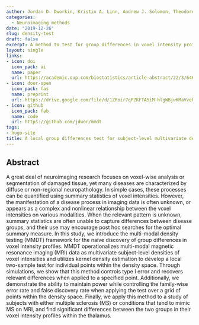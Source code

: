 ```yaml
---
author: Jordan D. Dworkin, Kristin A. Linn, Andrew J. Solomon, Theodore D. Satterthwaite, Armin Raznahan, Rohit Bakshi & Russell T. Shinohara
categories:
  - Neuroimaging methods
date: "2019-12-26"
slug: density-test
draft: false
excerpt: A method to test for group differences in voxel intensity profiles using multivariate densities. Reveals thalamic differences across MS subtypes.<br><span style="font-size:.9em">{*Biostatistics*, 2019}</span>
layout: single
links:
- icon: doi
  icon_pack: ai
  name: paper
  url: https://academic.oup.com/biostatistics/article-abstract/22/3/646/5687017
- icon: door-open
  icon_pack: fas
  name: preprint
  url: https://drive.google.com/file/d/1ZRoir7qPZKFTA5iM-hlgWBjwKMaVveh_/view
- icon: github
  icon_pack: fab
  name: code
  url: https://github.com/jdwor/mmdt
tags:
- hugo-site
title: A local group differences test for subject-level multivariate density neuroimaging outcomes
---
```


## Abstract

A great deal of neuroimaging research focuses on voxel-wise analysis or segmentation of damaged tissue, yet many diseases are characterized by diffuse or non-regional neuropathology. In simple cases, these processes can be quantified using summary statistics of voxel intensities. However, the manifestation of a disease process in imaging data is often unknown, or appears as a complex and nonlinear relationship between the voxel intensities on various modalities. When the relevant pattern is unknown, summary statistics are often unable to capture differences between disease groups, and their use may encourage post hoc searches for the optimal summary measure. In this study, we introduce the multi-modal density testing (MMDT) framework for the naive discovery of group differences in voxel intensity profiles. MMDT operationalizes multi-modal magnetic resonance imaging (MRI) data as multivariate subject-level densities of voxel intensities and utilizes kernel density estimation to develop a local two-sample test for individual points within the density space. Through simulations, we show that this method controls type I error and recovers relevant differences when applied to a specified point. Additionally, we demonstrate the ability to maintain power while controlling the family-wise error rate and false discovery rate when applying the test over a grid of points within the density space. Finally, we apply this method to a study of subjects with either multiple sclerosis (MS) or conditions that tend to mimic MS on MRI, and find significant differences between the two groups in their voxel intensity profiles within the thalamus.